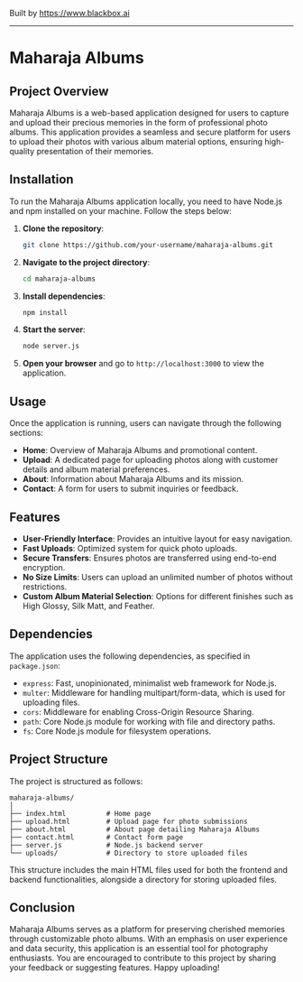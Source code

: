 
Built by https://www.blackbox.ai

---

# Maharaja Albums

## Project Overview

Maharaja Albums is a web-based application designed for users to capture and upload their precious memories in the form of professional photo albums. This application provides a seamless and secure platform for users to upload their photos with various album material options, ensuring high-quality presentation of their memories.

## Installation

To run the Maharaja Albums application locally, you need to have Node.js and npm installed on your machine. Follow the steps below:

1. **Clone the repository**:
   ```bash
   git clone https://github.com/your-username/maharaja-albums.git
   ```

2. **Navigate to the project directory**:
   ```bash
   cd maharaja-albums
   ```

3. **Install dependencies**:
   ```bash
   npm install
   ```

4. **Start the server**:
   ```bash
   node server.js
   ```

5. **Open your browser** and go to `http://localhost:3000` to view the application.

## Usage

Once the application is running, users can navigate through the following sections:

- **Home**: Overview of Maharaja Albums and promotional content.
- **Upload**: A dedicated page for uploading photos along with customer details and album material preferences.
- **About**: Information about Maharaja Albums and its mission.
- **Contact**: A form for users to submit inquiries or feedback.

## Features

- **User-Friendly Interface**: Provides an intuitive layout for easy navigation.
- **Fast Uploads**: Optimized system for quick photo uploads.
- **Secure Transfers**: Ensures photos are transferred using end-to-end encryption.
- **No Size Limits**: Users can upload an unlimited number of photos without restrictions.
- **Custom Album Material Selection**: Options for different finishes such as High Glossy, Silk Matt, and Feather.

## Dependencies

The application uses the following dependencies, as specified in `package.json`:

- `express`: Fast, unopinionated, minimalist web framework for Node.js.
- `multer`: Middleware for handling multipart/form-data, which is used for uploading files.
- `cors`: Middleware for enabling Cross-Origin Resource Sharing.
- `path`: Core Node.js module for working with file and directory paths.
- `fs`: Core Node.js module for filesystem operations.

## Project Structure

The project is structured as follows:

```
maharaja-albums/
│
├── index.html          # Home page
├── upload.html         # Upload page for photo submissions
├── about.html          # About page detailing Maharaja Albums
├── contact.html        # Contact form page
├── server.js           # Node.js backend server
└── uploads/            # Directory to store uploaded files
```

This structure includes the main HTML files used for both the frontend and backend functionalities, alongside a directory for storing uploaded files.

## Conclusion

Maharaja Albums serves as a platform for preserving cherished memories through customizable photo albums. With an emphasis on user experience and data security, this application is an essential tool for photography enthusiasts. You are encouraged to contribute to this project by sharing your feedback or suggesting features. Happy uploading!